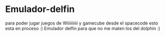 # Emulador-delfin
para poder jugar juegos de Wiiiiiiiiii y gamecube desde el spacecode
esto esta en proceso :) 
Emulador delfin para que no me maten los del dolphin :)
